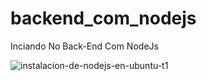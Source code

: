 # backend_com_nodejs
Inciando No Back-End Com NodeJs

![instalacion-de-nodejs-en-ubuntu-t1](https://user-images.githubusercontent.com/44277956/129604641-05372b2d-b473-4985-9614-b4c14ce12b82.jpeg)
